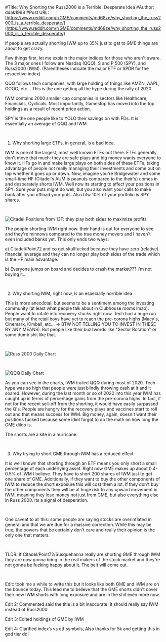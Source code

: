 #Title: Why Shorting the Russ2000 is a Terrible, Desperate Idea
#Author: ddak1998
#Post URL: [https://www.reddit.com/r/GME/comments/md68ze/why_shorting_the_russ2000_is_a_terrible_desperate/](https://www.reddit.com/r/GME/comments/md68ze/why_shorting_the_russ2000_is_a_terrible_desperate/)


If people are actually shorting IWM up to 35% just to get to GME things are about to get crazy.

Few things first, let me explain the major indices for those who aren't aware.  The 3 major ones I follow are Nasdaq (QQQ), S and P 500 (SPY), and Russ2000 (IWM).  (Parentheses indicate the major ETF or SPDR for the respective index)

QQQ follows tech companies, with large holding of things like AMZN, AAPL, GOOG, etc...  This is the one getting all the hype during the rally of 2020.

IWM contains 2000 smaller cap companies in sectors like Healthcare, Financials, Cyclicals.  Most importantly, Gamestop has moved into the top holdings as a result of recent price action.

SPY is the one people like to YOLO their savings on with FDs.  It is essentially an average of QQQ and IWM.

&#x200B;

1. Why shorting large ETFs, in general, is a bad idea.

IWM is one of the largest, most well known ETFs out there. ETFs generally don't move that much: they are safe plays and big money wants everyone to know it.  HFs go in and make large plays on both sides of these ETFs, taking advantage of people not really managing their investments and come out on top whether it goes up or down.  Now, imagine you're Bridgewater and some small-time HF (Citadel's AUM is peanuts compared to the their's) comes in and desperately shorts IWM.  Well now its starting to affect your positions in SPY.  Sure your puts might do well, but you also want your calls to make bank after you offload your puts.  Also btw 10% of your portfolio is SPY shares.

&#x200B;

![Citadel Positions from 13F: they play both sides to maximize profits](https://preview.redd.it/8z0wkqvr08p61.png?width=1855&format=png&auto=webp&s=797d01b9b35a77e20044852ef5c885468e4e69a8)

The people shorting IWM right now: their hand is out for everyone to see and they're minnows compared to the true money movers and I haven't even included banks yet.  This only ends two ways:

a) Citadel/Point72 and co get skullfucked because they have zero (relative) financial leverage and they can no longer play both sides of the trade which is the HF main advantage.

b) Everyone jumps on board and decides to crash the market??? I'm not buying it...

&#x200B;

2) Why shorting IWM, right now, is an especially horrible idea

This is more anecdotal, but seems to be a sentiment among the investing community (at least what people talk about in Clubhouse rooms lmao).  People want to rotate into recovery stocks right now.  Tech had a huge run but many of the retail boys have yet to reach the pre-corona highs (Macy's, Cinemark, Kimball, etc...  -> BTW NOT TELLING YOU TO INVEST IN THESE BY ANY MEANS).  But people like their buzzwords like "Sector Rotation" or some dumb shit like that.

&#x200B;

![Russ 2000 Daily Chart](https://preview.redd.it/j5gkyo8u28p61.png?width=1531&format=png&auto=webp&s=3ead59254b92db6c4f03fa9c1802f91b6e787281)

&#x200B;

![QQQ Daily Chart](https://preview.redd.it/shem9n1x28p61.png?width=1535&format=png&auto=webp&s=254e198fc676adecffbfb7333e6f8c66bbe52509)

As you can see in the charts, IWM trailed QQQ during most of 2020.  Tech hype was so high that people were just blindly throwing cash at it and it soared.  However, during the last month or so of 2020 into this year IWM has caught up in terms of percentage gains from the pre-corona highs.  In fact, if not for the recent sell-off from the shorting, it would have easily surpassed the Q's.  People are hungry for the recovery plays and vaccines start to roll out and that means success for IWM.  Big money, again, doesn't want their positions fucked because some idiot forgot to do the math on how long the GME dildo is.

The shorts are a kite in a hurricane.

&#x200B;

3) Why trying to short GME through IWM has a reduced effect

It is well known that shorting through an ETF means you only short a small percentage of each underlying asset.  Right now GME makes up about 0.4-0.5% of IWM I believe.  They have to short 200 shares of IWM just to get one share of GME.  Additionally, if they want to buy the other components of IWM to reduce the short exposure this will cost them a lot.  If they don't buy the other components they will be at huge risk to any upward movement in IWM, meaning they lose money not just from GME, but also everything else in Russ 2000.  Its a signal of desperation.

&#x200B;

One caveat to all this: some people are saying stocks are overinflated in general and that we are due for a massive correction.  While this may be true, the powers that be certainly don't care and really their opinion is the only one that matters.

&#x200B;

TLDR: If Citadel/Point72/Susquehanna really are shorting GME through IWM they are now gonna bring in the real makers of the stock market and they're not gonna be fucking happy about it.  The belt will come out.

&#x200B;

Edit: took me a while to write this but it looks like both GME and IWM are on the bounce today.  This lead me to believe that the GME shorts didn't cover their new IWM shorts with long exposure and are in the shit even more now.

Edit 2: Commented said the title is a bit inaccurate: it should really say IWM instead of Russ2000

Edit 3: Edited holdings of GME by IWM

Edit 4: Clarified index’s vs etf symbols, Also thanks for 5k and getting this in god tier dd!